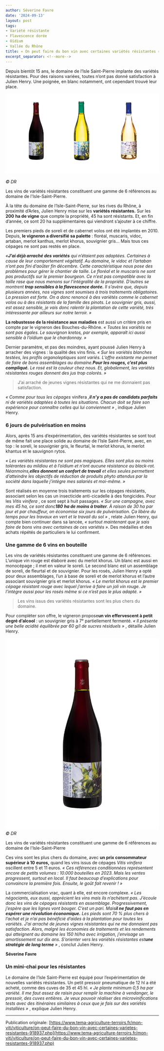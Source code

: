 ```yaml
---
author: Séverine Favre
date: '2024-09-13'
layout: post
tags:
- Variété résistante
- Flavescence dorée
- Oïdium
- Vallée du Rhône
title: « On peut faire du bon vin avec certaines variétés résistantes »
excerpt_separator: <!--more-->
---
```


Depuis bientôt 15 ans, le domaine de l’Isle Saint-Pierre implante des variétés résistantes. Pour des raisons variées, toutes n’ont pas donné satisfaction à Julien Henry. Une poignée, en blanc notamment, ont cependant trouvé leur place.

![](/assets/4e0b407ac39b52a60c47a9966fb16832.jpg)
<!--more-->
_© DR_


Les vins de variétés résistantes constituent une gamme de 6 références au domaine de l'Isle-Saint-Pierre.




À la tête du domaine de l’Isle-Saint-Pierre, sur les rives du Rhône, à proximité d’Arles, Julien Henry mise sur les **variétés résistantes.** Sur les **200** **ha de vigne** que compte la propriété, 45 ha sont résistants. Et, en fin d’année, ce sont 20 ha supplémentaires qui viendront s’ajouter à ce chiffre.

Les premiers pieds de soreli et de cabernet volos ont été implantés en 2010. Depuis, **le vigneron a diversifié sa palette** : floréal, muscaris, vidoc, artaban, merlot kanthus, merlot khorus, souvignier gris… Mais tous ces cépages ne sont pas restés en place.

_«**J’ai déjà arraché des variétés** qui n’étaient pas adaptées. Certaines à cause de leur comportement végétatif. Au domaine, le vidoc et l’artaban n’ont pas fini d’aoûter fin décembre. Cette caractéristique nous pose des problèmes pour gérer le chantier de taille. Le floréal et le muscaris ne sont pas productifs sur le premier bourgeon. Ce n’est pas compatible avec la taille rase que nous menons sur l’intégralité de la propriété. D’autres se montrent **trop sensibles à la flavescence dorée.** Il s’avère que, depuis plusieurs années, nos vignes sont soumises à trois traitements obligatoires. La pression est forte. On a donc renoncé à des variétés comme le cabernet volos ou à des résistants de la famille des pinots. Le souvignier gris, aussi, est assez sensible, je vais donc ralentir la plantation de cette variété, très intéressante par ailleurs sur notre terroir. »_

**La robustesse de la résistance aux maladies** est aussi un critère pris en compte par le vigneron des Bouches-du-Rhône. _« Toutes les variétés ne sont pas égales. Le sauvignon kretos, par exemple, apparaît ici aussi sensible à l’oïdium que le chardonnay. »_

Dernier paramètre, et pas des moindres, ayant poussé Julien Henry à arracher des vignes : la qualité des vins finis. _« Sur les variétés blanches testées, les profils organoleptiques sont variés. L’offre existante me permet de faire de bons assemblages au domaine.**Pour les rouges, c’est plus compliqué.** Le rosé est la couleur chez nous. Et, globalement, les variétés résistantes rouges donnent des jus trop colorés. »_

> J’ai arraché de jeunes vignes résistantes qui ne me donnaient pas satisfaction.

_« Comme pour tous les cépages_ vinifera _,**il n’y a pas de candidats parfaits** ni de variétés adaptées à toutes les situations. Chacun doit se faire son expérience pour connaître celles qui lui conviennent_  _»_ , indique Julien Henry.

### 6 jours de pulvérisation en moins

Alors, après 15 ans d’expérimentation, des variétés résistantes se sont tout de même fait une place solide au domaine de l’Isle Saint-Pierre, avec, en top : le soreli, le souvignier gris, le fleurtaï, le merlot khorus, le merlot khantus et le sauvignon rytos.

_« Les variétés résistantes ne sont pas magiques. Elles sont plus ou moins tolérantes au mildiou et à l’oïdium et n’ont aucune résistance au black-rot. Néanmoins,**elles donnent un confort de travail** et elles seules permettent d’atteindre les objectifs de réduction de produits phyto attendus par la société dans laquelle j’intègre mes salariés et moi-même. »_

Sont réalisés en moyenne trois traitements sur les cépages résistants, associant selon les cas un insecticide anti-cicadelle à des fongicides. Pour les _Vitis vinifera_ , ce sont sept à huit passages. _«_  _Sur une campagne, avec mes 45_  _ha, ce sont donc**180**_  _**ha de moins à traiter**. À raison de 30_  _ha par jour et par chauffeur, on économise six jours de pulvérisation. Ça libère du temps pour les travaux en vert et le travail du sol_  _»_ , relate Julien Henry, qui compte bien continuer dans sa lancée, _« surtout maintenant que je sais faire de bons vins avec certaines de ces variétés »_. Des médailles et des achats répétés de particuliers le lui confirment.

### Une gamme de 6 vins en bouteille

Les vins de variétés résistantes constituent une gamme de 6 références. L’unique vin rouge est élaboré avec du merlot khorus. Un blanc est aussi en monocépage ; il met en valeur le soreli. Le second blanc est un assemblage de soreli, de fleurtaï et de souvignier. Pour les rosés, Julien Henry a opté pour deux assemblages, l’un à base de soreli et de merlot khorus et l’autre associant souvignier gris et merlot khorus. _« Le merlot khorus est le premier cépage résistant rouge avec lequel j’arrive à faire un joli vin rouge. Je l’intègre aussi pour les rosés même si ce n’est pas le plus adapté. »_

> Les vins issus des variétés résistantes sont les plus chers du domaine.

Pour compléter son offre, le vigneron propose**un vin effervescent à petit degré d’alcool** : un souvignier gris à 7° partiellement fermenté. _« Il présente une belle acidité équilibrée par 60_  _g/l de sucres résiduels_  _»_ , détaille Julien Henry.

![](/assets/6778746581552ad8ee802764cf84aba7.png)
_© DR_

Les vins de variétés résistantes constituent une gamme de 6 références au domaine de l'Isle-Saint-Pierre


Ces vins sont les plus chers du domaine, avec **un prix consommateur supérieur à 10** **euros,** quand les vins issus de cépages _Vitis vinifera_ oscillent entre 5 et 11 euros. _«_  _Ces références conditionnées représentent encore de petits volumes : 10.000_  _bouteilles en 2023. Mais les ventes progressent, surtout en local. Il faut beaucoup d’explications pour convaincre la première fois. Ensuite, le goût fait revenir_  _!_  _»_

La commercialisation vrac, quant à elle, est encore complexe. _« Les négociants, eux aussi, apprécient les vins mais ils n’achètent pas. J’écoule donc les vins de cépages résistants en assemblage. Progressivement, j’espère que les lignes vont bouger. C’est un pari. Mais**il ne faut pas en espérer une révolution économique.** Les pieds sont 70_  _% plus chers à l’achat et je n’ai pas bénéficié d’aides à la plantation pour toutes les variétés. J’ai arraché de jeunes vignes résistantes qui ne me donnaient pas satisfaction. Alors, malgré les économies de traitements et les rendements qui atteignent au domaine les 150_  _hl/ha avec irrigation, j’envisage un amortissement sur dix_  _ans. S’orienter vers les variétés résistantes est**une stratégie de long terme**_  _»_ , conclut Julien Henry.

**Séverine Favre**

### Un mini-chai pour les résistantes

Le domaine de l’Isle Saint-Pierre est équipé pour l’expérimentation de nouvelles variétés résistantes. Un petit pressoir pneumatique de 12 hl a été acheté, comme des cuves de 35 et 45 hl. _« Je plante minimum 0,5 ha par variété. Il me faut assez de raisin pour remplir la machine à vendanger, le pressoir, des cuves entières. Je veux pouvoir réaliser des microvinifications tests avec des itinéraires similaires à ceux que je fais sur des variétés installées »_ , explique Julien Henry.

---

Publication originale: [https://www.tema-agriculture-terroirs.fr/mon-viti/viticulture/on-peut-faire-du-bon-vin-avec-certaines-varietes-resistantes-918937.php](https://www.tema-agriculture-terroirs.fr/mon-viti/viticulture/on-peut-faire-du-bon-vin-avec-certaines-varietes-resistantes-918937.php)
